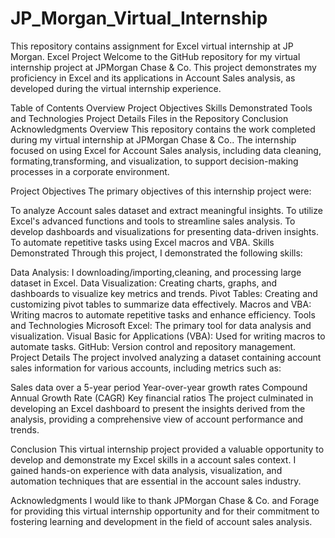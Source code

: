 # JP_Morgan_Virtual_Internship
This repository contains assignment for Excel virtual internship at JP Morgan.
Excel Project
Welcome to the GitHub repository for my virtual internship project at JPMorgan Chase & Co. This project demonstrates my proficiency in Excel and its applications in Account Sales analysis, as developed during the virtual internship experience.

Table of Contents
Overview
Project Objectives
Skills Demonstrated
Tools and Technologies
Project Details
Files in the Repository
Conclusion
Acknowledgments
Overview
This repository contains the work completed during my virtual internship at JPMorgan Chase & Co.. The internship focused on using Excel for Account Sales analysis, including data cleaning, formating,transforming, and visualization, to support decision-making processes in a corporate environment.

Project Objectives
The primary objectives of this internship project were:

To analyze Account sales dataset and extract meaningful insights.
To utilize Excel's advanced functions and tools to streamline sales analysis.
To develop dashboards and visualizations for presenting data-driven insights.
To automate repetitive tasks using Excel macros and VBA.
Skills Demonstrated
Through this project, I demonstrated the following skills:

Data Analysis: I downloading/importing,cleaning, and processing large dataset in Excel.
Data Visualization: Creating charts, graphs, and dashboards to visualize key metrics and trends.
Pivot Tables: Creating and customizing pivot tables to summarize data effectively.
Macros and VBA: Writing macros to automate repetitive tasks and enhance efficiency.
Tools and Technologies
Microsoft Excel: The primary tool for data analysis and visualization.
Visual Basic for Applications (VBA): Used for writing macros to automate tasks.
GitHub: Version control and repository management.
Project Details
The project involved analyzing a dataset containing account sales information for various accounts, including metrics such as:

Sales data over a 5-year period
Year-over-year growth rates
Compound Annual Growth Rate (CAGR)
Key financial ratios
The project culminated in developing an Excel dashboard to present the insights derived from the analysis, providing a comprehensive view of account performance and trends.

Conclusion
This virtual internship project provided a valuable opportunity to develop and demonstrate my Excel skills in a account sales context. I gained hands-on experience with data analysis, visualization, and automation techniques that are essential in the account sales industry.

Acknowledgments
I would like to thank JPMorgan Chase & Co. and Forage for providing this virtual internship opportunity and for their commitment to fostering learning and development in the field of account sales analysis.

